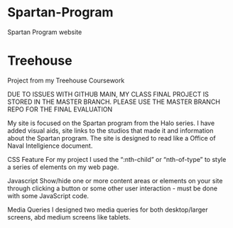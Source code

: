 # Spartan-Program
Spartan Program website

# Treehouse
Project from my Treehouse Coursework

DUE TO ISSUES WITH GITHUB MAIN, MY CLASS FINAL PROJECT IS STORED IN THE MASTER BRANCH. 
PLEASE USE THE MASTER BRANCH REPO FOR THE FINAL EVALUATION

My site is focused on the Spartan program from the Halo series. I have added visual aids, 
site links to the studios that made it and information about the Spartan program. 
The site is designed to read like a Office of Naval Intellgience document.

CSS Feature 
For my project I used the “:nth-child” or “nth-of-type” to style a series of elements on my web page. 

Javascript
Show/hide one or more content areas or elements on your site through clicking a button or some other user interaction - must be done with some JavaScript code. 

Media Queries 
I designed two media queries for both desktop/larger screens, abd  medium screens like tablets. 
